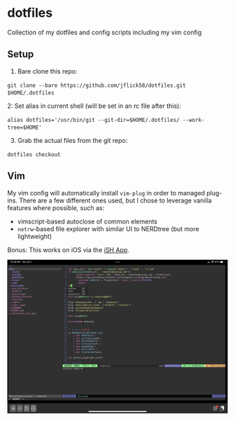 # dotfiles
Collection of my dotfiles and config scripts including my vim config 

## Setup

1. Bare clone this repo:

`git clone --bare https://github.com/jflick58/dotfiles.git $HOME/.dotfiles`

2: Set alias in current shell (will be set in an rc file after this):

`alias dotfiles='/usr/bin/git --git-dir=$HOME/.dotfiles/ --work-tree=$HOME'`

3. Grab the actual files from the git repo:

`dotfiles checkout`

## Vim 

My vim config will automatically install `vim-plug` in order to managed plug-ins. There are a few different ones used, but I chose to leverage vanilla features where possible, such as: 

- vimscript-based autoclose of common elements 
- `netrw`-based file explorer with similar UI to NERDtree (but more lightweight) 

Bonus: This works on iOS via the [iSH App](https://github.com/ish-app/ish).

![vim_image](https://github.com/Jflick58/dotfiles/blob/main/screens/vim.png)


